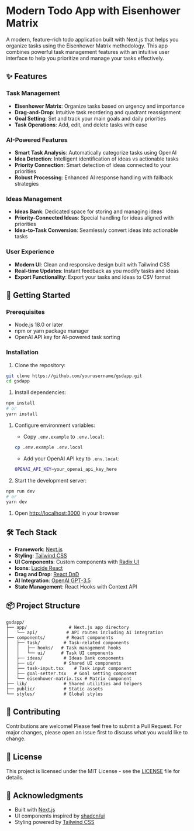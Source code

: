 # Modern Todo App with Eisenhower Matrix

A modern, feature-rich todo application built with Next.js that helps you organize tasks using the Eisenhower Matrix methodology. This app combines powerful task management features with an intuitive user interface to help you prioritize and manage your tasks effectively.

## ✨ Features

### Task Management

- **Eisenhower Matrix**: Organize tasks based on urgency and importance
- **Drag-and-Drop**: Intuitive task reordering and quadrant reassignment
- **Goal Setting**: Set and track your main goals and daily priorities
- **Task Operations**: Add, edit, and delete tasks with ease

### AI-Powered Features

- **Smart Task Analysis**: Automatically categorize tasks using OpenAI
- **Idea Detection**: Intelligent identification of ideas vs actionable tasks
- **Priority Connection**: Smart detection of ideas connected to your priorities
- **Robust Processing**: Enhanced AI response handling with fallback strategies

### Ideas Management

- **Ideas Bank**: Dedicated space for storing and managing ideas
- **Priority-Connected Ideas**: Special handling for ideas aligned with priorities
- **Idea-to-Task Conversion**: Seamlessly convert ideas into actionable tasks

### User Experience

- **Modern UI**: Clean and responsive design built with Tailwind CSS
- **Real-time Updates**: Instant feedback as you modify tasks and ideas
- **Export Functionality**: Export your tasks and ideas to CSV format

## 🚀 Getting Started

### Prerequisites

- Node.js 18.0 or later
- npm or yarn package manager
- OpenAI API key for AI-powered task sorting

### Installation

1. Clone the repository:

```bash
git clone https://github.com/yourusername/gsdapp.git
cd gsdapp
```

1. Install dependencies:

```bash
npm install
# or
yarn install
```

1. Configure environment variables:

   - Copy `.env.example` to `.env.local`:

   ```bash
   cp .env.example .env.local
   ```

   - Add your OpenAI API key to `.env.local`:

   ```bash
   OPENAI_API_KEY=your_openai_api_key_here
   ```

1. Start the development server:

```bash
npm run dev
# or
yarn dev
```

1. Open [http://localhost:3000](http://localhost:3000) in your browser

## 🛠 Tech Stack

- **Framework**: [Next.js](https://nextjs.org)
- **Styling**: [Tailwind CSS](https://tailwindcss.com)
- **UI Components**: Custom components with [Radix UI](https://www.radix-ui.com)
- **Icons**: [Lucide React](https://lucide.dev)
- **Drag and Drop**: [React DnD](https://react-dnd.github.io/react-dnd/)
- **AI Integration**: [OpenAI GPT-3.5](https://openai.com/gpt-3)
- **State Management**: React Hooks with Context API


## 📦 Project Structure

```text
gsdapp/
├── app/                # Next.js app directory
│   └── api/           # API routes including AI integration
├── components/        # React components
│   ├── task/         # Task-related components
│   │   ├── hooks/   # Task management hooks
│   │   └── ui/      # Task UI components
│   ├── ideas/        # Ideas Bank components
│   ├── ui/           # Shared UI components
│   ├── task-input.tsx    # Task input component
│   ├── goal-setter.tsx   # Goal setting component
│   └── eisenhower-matrix.tsx # Matrix component
├── lib/              # Shared utilities and helpers
├── public/           # Static assets
└── styles/           # Global styles
```

## 🤝 Contributing

Contributions are welcome! Please feel free to submit a Pull Request. For major changes, please open an issue first to discuss what you would like to change.

## 📝 License

This project is licensed under the MIT License - see the [LICENSE](LICENSE) file for details.

## 🙏 Acknowledgments

- Built with [Next.js](https://nextjs.org)
- UI components inspired by [shadcn/ui](https://ui.shadcn.com)
- Styling powered by [Tailwind CSS](https://tailwindcss.com)
